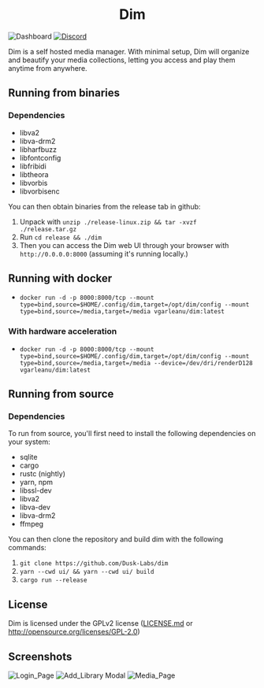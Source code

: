 <h1 align="center">Dim</h1>

![Dashboard](https://user-images.githubusercontent.com/44278658/116753720-71724180-a9ff-11eb-8ac0-6fe4df85e63f.png)
[![Discord](https://img.shields.io/discord/834495310332035123)](http://discord.gg/YJCrFTykQ4)

Dim is a self hosted media manager. With minimal setup, Dim will organize and beautify your media collections, letting you access and play them anytime from anywhere.

## Running from binaries
### Dependencies
  * libva2
  * libva-drm2
  * libharfbuzz
  * libfontconfig
  * libfribidi
  * libtheora
  * libvorbis
  * libvorbisenc

  You can then obtain binaries from the release tab in github:
  1. Unpack with `unzip ./release-linux.zip && tar -xvzf ./release.tar.gz`
  2. Run `cd release && ./dim`
  3. Then you can access the Dim web UI through your browser with `http://0.0.0.0:8000` (assuming it's running locally.)

## Running with docker
  * `docker run -d -p 8000:8000/tcp --mount type=bind,source=$HOME/.config/dim,target=/opt/dim/config --mount type=bind,source=/media,target=/media vgarleanu/dim:latest` 

### With hardware acceleration
  * `docker run -d -p 8000:8000/tcp --mount type=bind,source=$HOME/.config/dim,target=/opt/dim/config --mount type=bind,source=/media,target=/media --device=/dev/dri/renderD128 vgarleanu/dim:latest`

## Running from source
### Dependencies
  To run from source, you'll first need to install the following dependencies on your system:
  * sqlite
  * cargo
  * rustc (nightly)
  * yarn, npm
  * libssl-dev
  * libva2
  * libva-dev
  * libva-drm2
  * ffmpeg

  You can then clone the repository and build dim with the following commands:
  1. `git clone https://github.com/Dusk-Labs/dim`
  2. `yarn --cwd ui/ && yarn --cwd ui/ build`
  3. `cargo run --release`

## License
Dim is licensed under the GPLv2 license ([LICENSE.md](LICENSE.md) or http://opensource.org/licenses/GPL-2.0)

## Screenshots
![Login_Page](https://user-images.githubusercontent.com/44278658/116753932-d168e800-a9ff-11eb-9714-40ea54ef78e6.png)
![Add_Library Modal](https://user-images.githubusercontent.com/44278658/116754109-14c35680-aa00-11eb-96d2-eb692d57f1da.png)
![Media_Page](https://user-images.githubusercontent.com/44278658/116754147-24429f80-aa00-11eb-9416-e1ab60f3f1ea.png)
